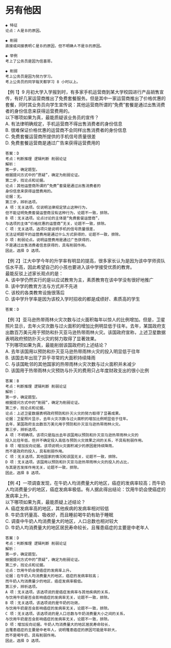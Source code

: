 # 另有他因

```
◆ 特征
论点：Ａ是Ｂ的原因。

◆ 削弱
直接或间接表明Ｃ是Ｂ的原因，但不明确Ａ不是Ｂ的原因。
```

```
◆ 举例
考上了公务员是因为信喜哥。

◆ 削弱
考上公务员是因为努力学习。
考上公务员的同学每天都学习 8 小时以上。
```

【例 1】9 月初大学入学报到时，有多家手机运营商到某大学校园进行产品销售宣传，有好几家运营商推出了免费套餐服务。但是其中一家运营商推出了价格优惠的套餐，同时其业务员向学生宣传说：其他运营商所谓的“免费”套餐是通过出售消费者的身份信息来获得运营费用的。  
以下哪项如果为真，最能质疑该业务员的宣传？  
A. 有法律明确规定，手机运营商不得出售消费者的身份信息  
B. 很难保证价格优惠的运营商不会同样出售消费者的身份信息  
C. 免费套餐运营商所提供的手机信号质量很差  
D. 免费套餐运营商是通过广告来获得运营费用的

```
答案：D
考点：判断推理 逻辑判断 削弱论证
解析：
第一步，确定题型。
根据提问方式中的“质疑”，确定为削弱论证。
第二步，找论点和论据。
论点：其他运营商所谓的“免费”套餐是通过出售消费者的
身份信息来获得运营费用的。
论据：无。
第三步，辨析选项。
A 项：无关选项。仅说明法律规定禁止这种行为，
但不能证明免费套餐运营商没有这种行为，论题不一致，排除。
B 项：无关选项。论点讨论的主体是“免费套餐运营商”，
与选项的主体“价格优惠的运营商”无关，论题不一致，排除。
C 项：无关选项。选项只是说明手机的信号质量很差，
无法证明题干的运营费用是通过什么方式获得的，论题不一致，排除。
D 项：削弱论点。说明运营费用是通过广告获得的，
不是通过出售消费者信息获得的，具有削弱作用。
因此，选择 D 选项。
```

【例 2】江大中学今年的升学率有明显的提高，很多家长认为是因为该中学师资队伍水平高，因此希望自己的小孩也要进入该中学接受优质的教育。  
最能反驳上述家长观点的是：  
A. 该中学仍然实行的是以应试教育为主，素质教育在该中学没有很好地推广  
B. 该中学的教育方法与方式并不先进  
C. 该校的各类教育设施很落后  
D. 该中学升学率是因为该校入学时招收的都是成绩好、素质高的学生

```
答案：D
```

【例 3】亚马逊热带雨林火灾次数与过火面积每年以惊人的比例增加。但是，卫星照片显示，去年火灾次数与过火面积的增加比例明显低于往年。去年，某国政府支出数百万美元用于预防和扑灭亚马逊热带雨林火灾。该国政府宣称，上述卫星数据表明政府预防扑灭火灾的努力取得了显著效果。  
下列哪项如果为真，最能削弱该国政府的上述结论？  
A. 去年该国用以预防和扑灭亚马逊热带雨林火灾的投入明显低于往年  
B. 该国去年出现了异乎寻常的大面积持续降雨  
C. 与该国毗邻的其他国家的热带雨林火灾次数与过火面积并未减少  
D. 该国用于热带雨林火灾预防与扑灭的费用只占年度财政支出的很小比例

```
答案：B
考点：判断推理 逻辑判断 削弱论证
解析：
第一步，确定题型。
根据提问方式中的“削弱”，确定为削弱论证。
第二步，找论点和论据。
论点：上述卫星数据表明政府预防和扑灭火灾的努力取得了显著成果。
论据：卫星照片显示，去年火灾次数与过火面积的增加比例明显低于往年。
去年，某国政府支出数百万美元用于预防和扑灭亚马逊热带雨林火灾。
第三步，辨析选项。
A 项：不明确项。该项只是指出去年该国用以预防和扑灭亚马逊热带雨林火灾的
投入比往年低，但并不确定投入高低与预防火灾效果之间的关系，不具有削弱作用。
B 项：增加反向论据。该项说明火灾面积减少的原因是持续降雨，
而不是政府的投入，具有削弱作用。
C 项：无关选项。其他国家的情况和该国无关，论题不一致，排除。
D 项：无关选项。该国用以预防和扑灭亚马逊热带雨林火灾的投入的占比，
与其是否发挥作用无关，论题不一致，排除。
因此，选择 B 选项。
```

【例 4】一项调查发现，在牛奶人均消费量大的地区，癌症的发病率较高；而牛奶人均消费量少的地区，癌症发病率极低。有人据此得出结论：饮用牛奶会使癌症的发病率上升。  
以下哪项如果为真，最能质疑上述结论？  
A. 癌症发病率高的地区，其他疾病的发病率相对较低  
B. 牛奶含钙量高、吸收好，而且睡前喝牛奶有助于睡眠  
C. 调查中牛奶人均消费量大的地区，人口总数也相对较大  
D. 牛奶人均消费量大的地区居民寿命较长，且罹患癌症的主要是中老年人

```
答案：D
考点：判断推理 逻辑判断 削弱论证
解析：
第一步，确定题型。
根据提问方式中的“质疑”，确定为削弱论证。
第二步，找论点和论据。
论点：饮用牛奶会使癌症的发病率上升。
论据：在牛奶人均消费量大的地区，癌症的发病率较高；
而牛奶人均消费量少的地区，癌症发病率极低。
第三步，辨析选项。
A 项：无关选项。该选项说的是癌症发病率与其他疾病的关系，
与饮用牛奶是否会影响癌症的发病率无关，论题不一致，排除。
B 项：无关选项。该选项说的是牛奶的功效，
与饮用牛奶是否会影响癌症的发病率无关，论题不一致，排除。
C 项：无关选项。该选项说的是人口总数与牛奶消费量大小之间的关系，
与饮用牛奶是否会影响癌症的发病率无关，论题不一致，排除。
D 项：增加反向论据。牛奶人均消费量大的地区居民寿命较长，
且罹患癌症的主要是中老年人，说明罹患癌症的原因可能是年龄大，
而不是喝牛奶，具有削弱作用。
因此，选择 D 选项。
```
